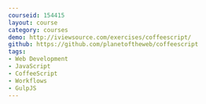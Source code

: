 ```yaml
---
courseid: 154415
layout: course
category: courses
demo: http://iviewsource.com/exercises/coffeescript/
github: https://github.com/planetoftheweb/coffeescript
tags:
- Web Development
- JavaScript
- CoffeeScript
- Workflows
- GulpJS
---
```

